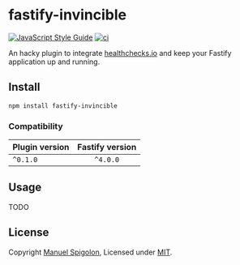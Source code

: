 # fastify-invincible

[![JavaScript Style Guide](https://img.shields.io/badge/code_style-standard-brightgreen.svg)](https://standardjs.com)
[![ci](https://github.com/Eomm/fastify-invincible/actions/workflows/ci.yml/badge.svg)](https://github.com/Eomm/fastify-invincible/actions/workflows/ci.yml)

An hacky plugin to integrate [healthchecks.io](https://healthchecks.io/) and keep your Fastify application up and running.

## Install

```
npm install fastify-invincible
```

### Compatibility

| Plugin version | Fastify version |
| ------------- |:---------------:|
| `^0.1.0` | `^4.0.0` |


## Usage


TODO


## License

Copyright [Manuel Spigolon](https://github.com/Eomm), Licensed under [MIT](./LICENSE).
